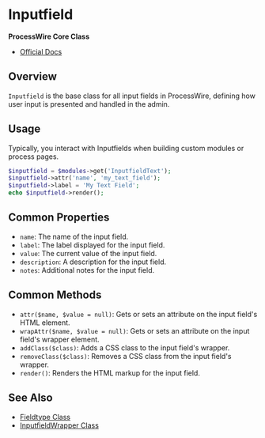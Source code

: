 # Inputfield

**ProcessWire Core Class**

- [Official Docs](https://processwire.com/api/ref/inputfield/)

## Overview

`Inputfield` is the base class for all input fields in ProcessWire, defining how user input is presented and handled in the admin.

## Usage

Typically, you interact with Inputfields when building custom modules or process pages.

```php
$inputfield = $modules->get('InputfieldText');
$inputfield->attr('name', 'my_text_field');
$inputfield->label = 'My Text Field';
echo $inputfield->render();
```

## Common Properties

- `name`: The name of the input field.
- `label`: The label displayed for the input field.
- `value`: The current value of the input field.
- `description`: A description for the input field.
- `notes`: Additional notes for the input field.

## Common Methods

- `attr($name, $value = null)`: Gets or sets an attribute on the input field's HTML element.
- `wrapAttr($name, $value = null)`: Gets or sets an attribute on the input field's wrapper element.
- `addClass($class)`: Adds a CSS class to the input field's wrapper.
- `removeClass($class)`: Removes a CSS class from the input field's wrapper.
- `render()`: Renders the HTML markup for the input field.

## See Also
- [Fieldtype Class](./fieldtype-class.md)
- [InputfieldWrapper Class](./inputfieldwrapper-class.md)
